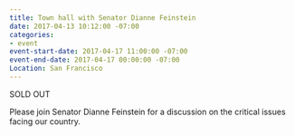```yaml
---
title: Town hall with Senator Dianne Feinstein
date: 2017-04-13 10:12:00 -07:00
categories:
- event
event-start-date: 2017-04-17 11:00:00 -07:00
event-end-date: 2017-04-17 00:00:00 -07:00
Location: San Francisco
---
```


SOLD OUT 

Please join Senator Dianne Feinstein for a discussion on the critical issues facing our country.